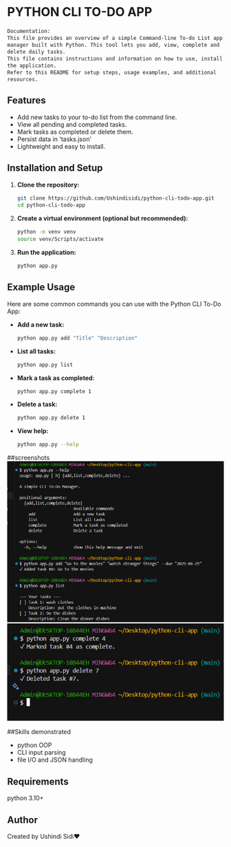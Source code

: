 # PYTHON CLI TO-DO APP
    Documentation:
    This file provides an overview of a simple Command-line To-do List app manager built with Python. This tool lets you add, view, complete and delete daily tasks.
    This file contains instructions and information on how to use, install the application.
    Refer to this README for setup steps, usage examples, and additional resources.

## Features

- Add new tasks to your to-do list from the command line.
- View all pending and completed tasks.
- Mark tasks as completed or delete them.
- Persist data in 'tasks.json'
- Lightweight and easy to install.
## Installation and Setup

1. **Clone the repository:**
    ```bash
    git clone https://github.com/Ushindisidi/python-cli-todo-app.git
    cd python-cli-todo-app
    ```

2. **Create a virtual environment (optional but recommended):**
    ```bash
    python -m venv venv
    source venv/Scripts/activate 
    ```

4. **Run the application:**
    ```bash
    python app.py
    ```
## Example Usage
Here are some common commands you can use with the Python CLI To-Do App:

- **Add a new task:**
    ```bash
    python app.py add "Title" "Description"
    ```
    

- **List all tasks:**
    ```bash
    python app.py list
    ```

- **Mark a task as completed:**
    ```bash
    python app.py complete 1
    ```

- **Delete a task:**
    ```bash
    python app.py delete 1
    ```
- **View help:**
    ```bash
    python app.py --help
    ```

##screenshots
![Getting help, adding a task, getting task list](images/image.png)
![marking tasks as complete and deleting tasks ](images/image-1.png)

##Skills demonstrated
- python OOP
- CLI input parsing
- file I/O and JSON handling
## Requirements
python 3.10+
## Author
Created by Ushindi Sidi❤